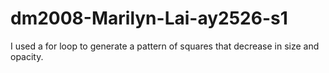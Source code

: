 # dm2008-Marilyn-Lai-ay2526-s1
I used a for loop to generate a pattern of squares that decrease in size and opacity.
